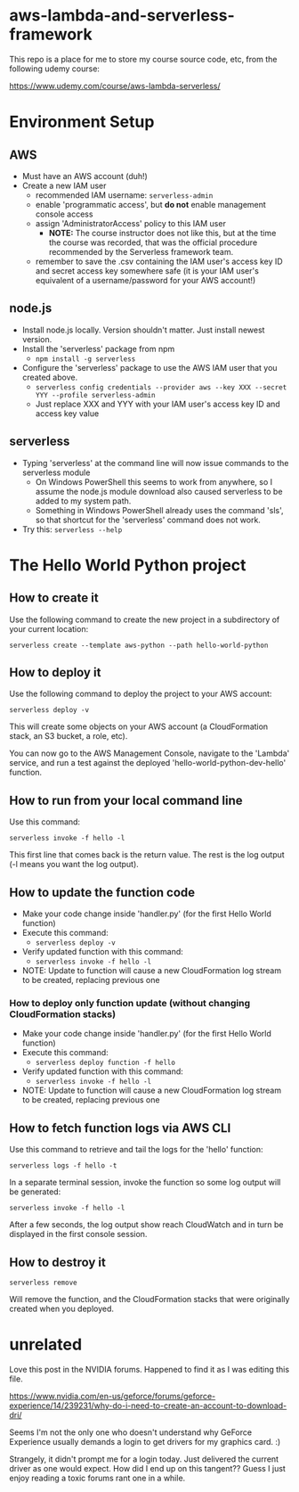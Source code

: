 # aws-lambda-and-serverless-framework

This repo is a place for me to store my course source code, etc, from the following udemy course:

https://www.udemy.com/course/aws-lambda-serverless/


# Environment Setup

## AWS

* Must have an AWS account (duh!)
* Create a new IAM user
  * recommended IAM username: `serverless-admin`
  * enable 'programmatic access', but **do not** enable management console access
  * assign 'AdministratorAccess' policy to this IAM user
    * **NOTE:** The course instructor does not like this, but at the time the course was recorded, that was the official procedure recommended by the Serverless framework team.
  * remember to save the .csv containing the IAM user's access key ID and secret access key somewhere safe (it is your IAM user's equivalent of a username/password for your AWS account!)

## node.js

* Install node.js locally. Version shouldn't matter. Just install newest version.
* Install the 'serverless' package from npm
  * `npm install -g serverless` 
* Configure the 'serverless' package to use the AWS IAM user that you created above.
  * `serverless config credentials --provider aws --key XXX --secret YYY --profile serverless-admin`
  * Just replace XXX and YYY with your IAM user's access key ID and access key value

## serverless

* Typing 'serverless' at the command line will now issue commands to the serverless module
  * On Windows PowerShell this seems to work from anywhere, so I assume the node.js module download also caused serverless to be added to my system path.
  * Something in Windows PowerShell already uses the command 'sls', so that shortcut for the 'serverless' command does not work.
* Try this: `serverless --help`

# The Hello World Python project

## How to create it

Use the following command to create the new project in a subdirectory of your current location:

`serverless create --template aws-python --path hello-world-python`

## How to deploy it

Use the following command to deploy the project to your AWS account:

`serverless deploy -v`

This will create some objects on your AWS account (a CloudFormation stack, an S3 bucket, a role, etc).

You can now go to the AWS Management Console, navigate to the 'Lambda' service, and run a test against the deployed 'hello-world-python-dev-hello' function.

## How to run from your local command line

Use this command:

`serverless invoke -f hello -l`

This first line that comes back is the return value. The rest is the log output (-l means you want the log output).

## How to update the function code

* Make your code change inside 'handler.py' (for the first Hello World function)
* Execute this command:
  * `serverless deploy -v`
* Verify updated function with this command:
  * `serverless invoke -f hello -l`
* NOTE: Update to function will cause a new CloudFormation log stream to be created, replacing previous one

### How to deploy only function update (without changing CloudFormation stacks)

* Make your code change inside 'handler.py' (for the first Hello World function)
* Execute this command:
  * `serverless deploy function -f hello`
* Verify updated function with this command:
  * `serverless invoke -f hello -l`
* NOTE: Update to function will cause a new CloudFormation log stream to be created, replacing previous one

## How to fetch function logs via AWS CLI

Use this command to retrieve and tail the logs for the 'hello' function:

`serverless logs -f hello -t`

In a separate terminal session, invoke the function so some log output will be generated:

`serverless invoke -f hello -l`

After a few seconds, the log output show reach CloudWatch and in turn be displayed in the first console session.

## How to destroy it

`serverless remove`

Will remove the function, and the CloudFormation stacks that were originally created when you deployed.





# unrelated

Love this post in the NVIDIA forums. Happened to find it as I was editing this file.

https://www.nvidia.com/en-us/geforce/forums/geforce-experience/14/239231/why-do-i-need-to-create-an-account-to-download-dri/

Seems I'm not the only one who doesn't understand why GeForce Experience usually demands a login to get drivers for my graphics card.  :)

Strangely, it didn't prompt me for a login today. Just delivered the current driver as one would expect. How did I end up on this tangent?? Guess I just enjoy reading a toxic forums rant one in a while.
